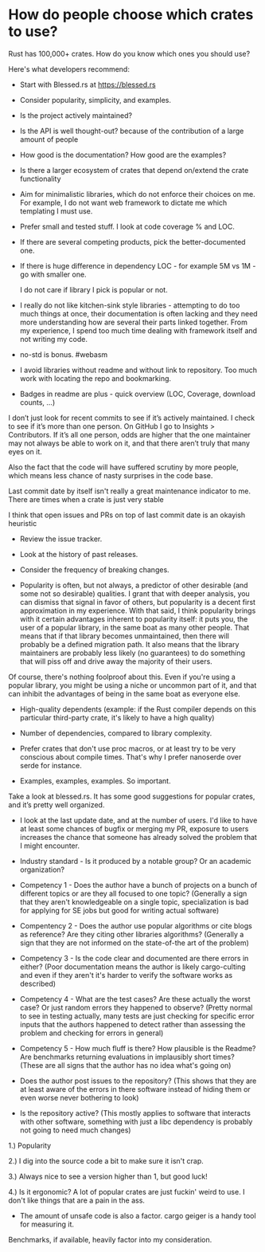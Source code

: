 # How do people choose which crates to use?

Rust has 100,000+ crates. How do you know which ones you should use?

Here's what developers recommend:

* Start with Blessed.rs at <https://blessed.rs>

* Consider popularity, simplicity, and examples.

* Is the project actively maintained?

* Is the API is well thought-out?  because of the contribution of a large amount of people

* How good is the documentation? How good are the examples?

* Is there a larger ecosystem of crates that depend on/extend the crate functionality

* Aim for minimalistic libraries, which do not enforce their choices on me. For example, I do not want web framework to dictate me which templating I must use.

* Prefer small and tested stuff. I look at code coverage % and LOC.

* If there are several competing products, pick the better-documented one.

* If there is huge difference in dependency LOC - for example 5M vs 1M - go with smaller one.

    I do not care if library I pick is popular or not.

* I really do not like kitchen-sink style libraries - attempting to do too much things at once, their documentation is often lacking and they need more understanding how are several their parts linked together. From my experience, I spend too much time dealing with framework itself and not writing my code.

* no-std is bonus. #webasm

* I avoid libraries without readme and without link to repository. Too much work with locating the repo and bookmarking.

* Badges in readme are plus - quick overview (LOC, Coverage, download counts, ...)

I don’t just look for recent commits to see if it’s actively maintained. I check to see if it’s more than one person. On GitHub I go to Insights > Contributors. If it’s all one person, odds are higher that the one maintainer may not always be able to work on it, and that there aren’t truly that many eyes on it.

Also the fact that the code will have suffered scrutiny by more people, which means less chance of nasty surprises in the code base.



Last commit date by itself isn't really a great maintenance indicator to me. There are times when a crate is just very stable

I think that open issues and PRs on top of last commit date is an okayish heuristic

* Review the issue tracker.

* Look at the history of past releases.

* Consider the frequency of breaking changes.

* Popularity is often, but not always, a predictor of other desirable (and some not so desirable) qualities. I grant that with deeper analysis, you can dismiss that signal in favor of others, but popularity is a decent first approximation in my experience. With that said, I think popularity brings with it certain advantages inherent to popularity itself: it puts you, the user of a popular library, in the same boat as many other people. That means that if that library becomes unmaintained, then there will probably be a defined migration path. It also means that the library maintainers are probably less likely (no guarantees) to do something that will piss off and drive away the majority of their users.

Of course, there's nothing foolproof about this. Even if you're using a popular library, you might be using a niche or uncommon part of it, and that can inhibit the advantages of being in the same boat as everyone else.

* High-quality dependents (example: if the Rust compiler depends on this particular third-party crate, it's likely to have a high quality)

* Number of dependencies, compared to library complexity.

* Prefer crates that don't use proc macros, or at least try to be very conscious about compile times. That's why I prefer nanoserde over serde for instance.

* Examples, examples, examples. So important.

Take a look at blessed.rs. It has some good suggestions for popular crates, and it’s pretty well organized.

* I look at the last update date, and at the number of users. I'd like to have at least some chances of bugfix or merging my PR, exposure to users increases the chance that someone has already solved the problem that I might encounter.

* Industry standard - Is it produced by a notable group? Or an academic organization?

* Competency 1 - Does the author have a bunch of projects on a bunch of different topics or are they all focused to one topic? (Generally a sign that they aren't knowledgeable on a single topic, specialization is bad for applying for SE jobs but good for writing actual software)

* Compentency 2 - Does the author use popular algorithms or cite blogs as reference? Are they citing other libraries algorithms? (Generally a sign that they are not informed on the state-of-the art of the problem)

* Competency 3 - Is the code clear and documented are there errors in either? (Poor documentation means the author is likely cargo-culting and even if they aren't it's harder to verify the software works as described)

* Competency 4 - What are the test cases? Are these actually the worst case? Or just random errors they happened to observe? (Pretty normal to see in testing actually, many tests are just checking for specific error inputs that the authors happened to detect rather than assessing the problem and checking for errors in general)

* Competency 5 - How much fluff is there? How plausible is the Readme? Are benchmarks returning evaluations in implausibly short times? (These are all signs that the author has no idea what's going on)

* Does the author post issues to the repository? (This shows that they are at least aware of the errors in there software instead of hiding them or even worse never bothering to look)

* Is the repository active? (This mostly applies to software that interacts with other software, something with just a libc dependency is probably not going to need much changes)


1.) Popularity

2.) I dig into the source code a bit to make sure it isn't crap.

3.) Always nice to see a version higher than 1, but good luck!

4.) Is it ergonomic? A lot of popular crates are just fuckin' weird to use. I don't like things that are a pain in the ass.

* The amount of unsafe code is also a factor. cargo geiger is a handy tool for measuring it.

Benchmarks, if available, heavily factor into my consideration.
